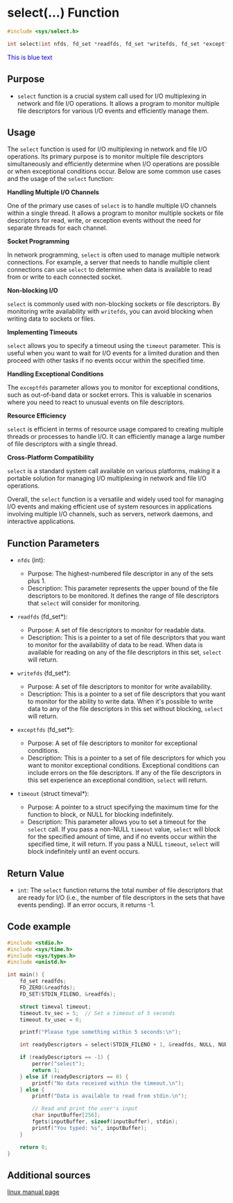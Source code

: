 # select(...) Function

```c
#include <sys/select.h>

int select(int nfds, fd_set *readfds, fd_set *writefds, fd_set *exceptfds, struct timeval *timeout);

```

<span style="color:blue">This is blue text</span>

## Purpose
- `select` function is a crucial system call used for I/O multiplexing in network and file I/O operations. It allows a program to monitor multiple file descriptors for various I/O events and efficiently manage them.

## Usage
The `select` function is used for I/O multiplexing in network and file I/O operations. Its primary purpose is to monitor multiple file descriptors simultaneously and efficiently determine when I/O operations are possible or when exceptional conditions occur. Below are some common use cases and the usage of the `select` function:

**Handling Multiple I/O Channels**

One of the primary use cases of `select` is to handle multiple I/O channels within a single thread. It allows a program to monitor multiple sockets or file descriptors for read, write, or exception events without the need for separate threads for each channel.

**Socket Programming**

In network programming, `select` is often used to manage multiple network connections. For example, a server that needs to handle multiple client connections can use `select` to determine when data is available to read from or write to each connected socket.

**Non-blocking I/O**

`select` is commonly used with non-blocking sockets or file descriptors. By monitoring write availability with `writefds`, you can avoid blocking when writing data to sockets or files.

**Implementing Timeouts**

`select` allows you to specify a timeout using the `timeout` parameter. This is useful when you want to wait for I/O events for a limited duration and then proceed with other tasks if no events occur within the specified time.

**Handling Exceptional Conditions**

The `exceptfds` parameter allows you to monitor for exceptional conditions, such as out-of-band data or socket errors. This is valuable in scenarios where you need to react to unusual events on file descriptors.

**Resource Efficiency**

`select` is efficient in terms of resource usage compared to creating multiple threads or processes to handle I/O. It can efficiently manage a large number of file descriptors with a single thread.

**Cross-Platform Compatibility**

`select` is a standard system call available on various platforms, making it a portable solution for managing I/O multiplexing in network and file I/O operations.

Overall, the `select` function is a versatile and widely used tool for managing I/O events and making efficient use of system resources in applications involving multiple I/O channels, such as servers, network daemons, and interactive applications.

## Function Parameters
- `nfds` (int):
  - Purpose: The highest-numbered file descriptor in any of the sets plus 1.
  - Description: This parameter represents the upper bound of the file descriptors to be monitored. It defines the range of file descriptors that `select` will consider for monitoring.

- `readfds` (fd_set*):
  - Purpose: A set of file descriptors to monitor for readable data.
  - Description: This is a pointer to a set of file descriptors that you want to monitor for the availability of data to be read. When data is available for reading on any of the file descriptors in this set, `select` will return.

- `writefds` (fd_set*):
  - Purpose: A set of file descriptors to monitor for write availability.
  - Description: This is a pointer to a set of file descriptors that you want to monitor for the ability to write data. When it's possible to write data to any of the file descriptors in this set without blocking, `select` will return.

- `exceptfds` (fd_set*):
  - Purpose: A set of file descriptors to monitor for exceptional conditions.
  - Description: This is a pointer to a set of file descriptors for which you want to monitor exceptional conditions. Exceptional conditions can include errors on the file descriptors. If any of the file descriptors in this set experience an exceptional condition, `select` will return.

- `timeout` (struct timeval*):
  - Purpose: A pointer to a struct specifying the maximum time for the function to block, or NULL for blocking indefinitely.
  - Description: This parameter allows you to set a timeout for the `select` call. If you pass a non-NULL `timeout` value, `select` will block for the specified amount of time, and if no events occur within the specified time, it will return. If you pass a NULL `timeout`, `select` will block indefinitely until an event occurs.

## Return Value
- `int`:
The `select` function returns the total number of file descriptors that are ready for I/O (i.e., the number of file descriptors in the sets that have events pending). If an error occurs, it returns -1.

## Code example
```c
#include <stdio.h>
#include <sys/time.h>
#include <sys/types.h>
#include <unistd.h>

int main() {
    fd_set readfds;
    FD_ZERO(&readfds);
    FD_SET(STDIN_FILENO, &readfds);

    struct timeval timeout;
    timeout.tv_sec = 5;  // Set a timeout of 5 seconds
    timeout.tv_usec = 0;

    printf("Please type something within 5 seconds:\n");

    int readyDescriptors = select(STDIN_FILENO + 1, &readfds, NULL, NULL, &timeout);

    if (readyDescriptors == -1) {
        perror("select");
        return 1;
    } else if (readyDescriptors == 0) {
        printf("No data received within the timeout.\n");
    } else {
        printf("Data is available to read from stdin.\n");

        // Read and print the user's input
        char inputBuffer[256];
        fgets(inputBuffer, sizeof(inputBuffer), stdin);
        printf("You typed: %s", inputBuffer);
    }

    return 0;
}
```
## Additional sources

[linux manual page](https://man7.org/linux/man-pages/man2/select.2.html)